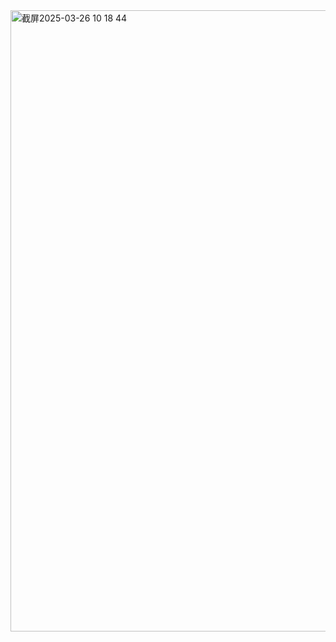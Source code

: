 
<img width="994" alt="截屏2025-03-26 10 18 44" src="https://github.com/user-attachments/assets/a8e3f4b0-7854-482f-a699-8a484617b343" />
